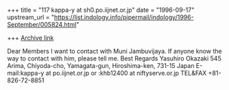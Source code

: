 +++
title = "117 kappa-y at sh0.po.iijnet.or.jp"
date = "1996-09-17"
upstream_url = "https://list.indology.info/pipermail/indology/1996-September/005824.html"

+++
[Archive link](https://list.indology.info/pipermail/indology/1996-September/005824.html)

Dear Members
I want to contact with Muni Jambuvijaya. If anyone know the way to contact
with him,
please tell me.
Best Regards
Yasuhiro Okazaki
545 Arima, Chiyoda-cho, Yamagata-gun,
Hiroshima-ken, 731-15 Japan
E-mail:kappa-y at po.iijnet.or.jp
   or :khb12400 at niftyserve.or.jp
TEL&FAX +81-826-72-8851






